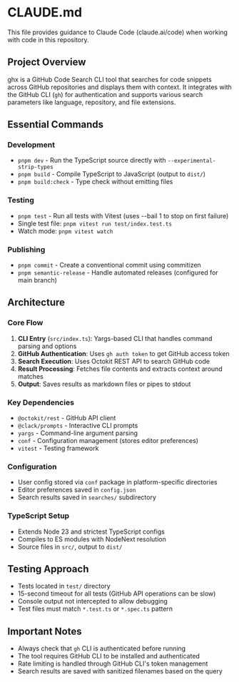 # CLAUDE.md

This file provides guidance to Claude Code (claude.ai/code) when working with code in this repository.

## Project Overview

ghx is a GitHub Code Search CLI tool that searches for code snippets across GitHub repositories and displays them with context. It integrates with the GitHub CLI (`gh`) for authentication and supports various search parameters like language, repository, and file extensions.

## Essential Commands

### Development
- `pnpm dev` - Run the TypeScript source directly with `--experimental-strip-types`
- `pnpm build` - Compile TypeScript to JavaScript (output to `dist/`)
- `pnpm build:check` - Type check without emitting files

### Testing
- `pnpm test` - Run all tests with Vitest (uses --bail 1 to stop on first failure)
- Single test file: `pnpm vitest run test/index.test.ts`
- Watch mode: `pnpm vitest watch`

### Publishing
- `pnpm commit` - Create a conventional commit using commitizen
- `pnpm semantic-release` - Handle automated releases (configured for main branch)

## Architecture

### Core Flow
1. **CLI Entry** (`src/index.ts`): Yargs-based CLI that handles command parsing and options
2. **GitHub Authentication**: Uses `gh auth token` to get GitHub access token
3. **Search Execution**: Uses Octokit REST API to search GitHub code
4. **Result Processing**: Fetches file contents and extracts context around matches
5. **Output**: Saves results as markdown files or pipes to stdout

### Key Dependencies
- `@octokit/rest` - GitHub API client
- `@clack/prompts` - Interactive CLI prompts
- `yargs` - Command-line argument parsing
- `conf` - Configuration management (stores editor preferences)
- `vitest` - Testing framework

### Configuration
- User config stored via `conf` package in platform-specific directories
- Editor preferences saved in `config.json`
- Search results saved in `searches/` subdirectory

### TypeScript Setup
- Extends Node 23 and strictest TypeScript configs
- Compiles to ES modules with NodeNext resolution
- Source files in `src/`, output to `dist/`

## Testing Approach
- Tests located in `test/` directory
- 15-second timeout for all tests (GitHub API operations can be slow)
- Console output not intercepted to allow debugging
- Test files must match `*.test.ts` or `*.spec.ts` pattern

## Important Notes
- Always check that `gh` CLI is authenticated before running
- The tool requires GitHub CLI to be installed and authenticated
- Rate limiting is handled through GitHub CLI's token management
- Search results are saved with sanitized filenames based on the query